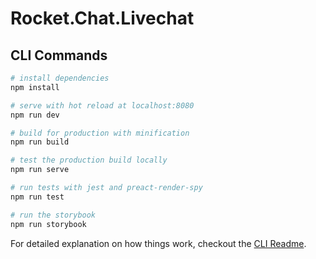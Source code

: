 # Rocket.Chat.Livechat

## CLI Commands

``` bash
# install dependencies
npm install

# serve with hot reload at localhost:8080
npm run dev

# build for production with minification
npm run build

# test the production build locally
npm run serve

# run tests with jest and preact-render-spy
npm run test

# run the storybook
npm run storybook
```

For detailed explanation on how things work, checkout the [CLI Readme](https://github.com/developit/preact-cli/blob/master/README.md).
